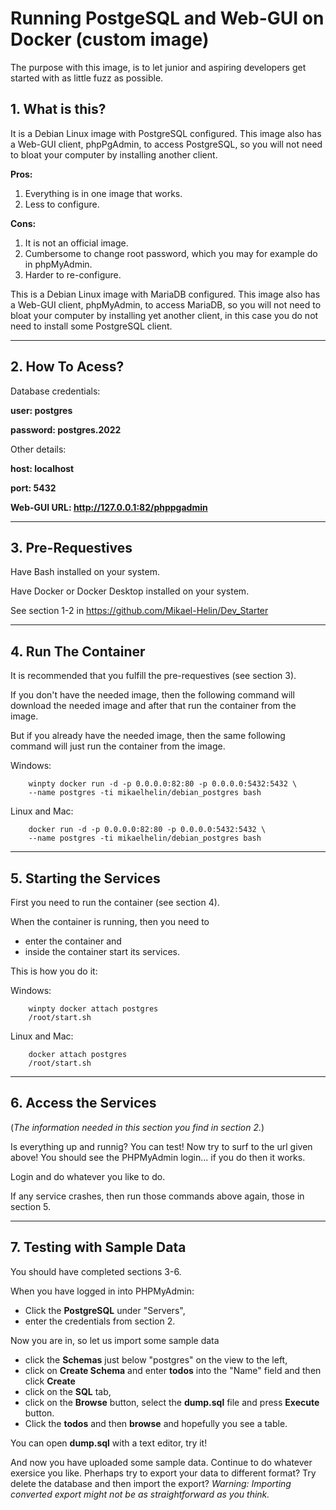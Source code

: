 # **Running PostgeSQL and Web-GUI on Docker (custom image)**

The purpose with this image, is to let junior and aspiring developers get started with as little fuzz as possible.

## **1. What is this?**

It is a Debian Linux image with PostgreSQL configured. This image also has a Web-GUI client, phpPgAdmin, to access PostgreSQL, so you will not need to bloat your computer by installing another client.

**Pros:**

1. Everything is in one image that works.
2. Less to configure.

**Cons:**

1. It is not an official image.
2. Cumbersome to change root password, which you may for example do in phpMyAdmin.
3. Harder to re-configure.

This is a Debian Linux image with MariaDB configured. This image also has a Web-GUI client, phpMyAdmin, to access MariaDB, so you will not need to bloat your computer by installing yet another client, in this case you do not need to install some PostgreSQL client.
___

## **2. How To Acess?**

Database credentials:

**user: postgres**

**password: postgres.2022**

Other details:

**host: localhost**

**port: 5432**

**Web-GUI URL: http://127.0.0.1:82/phppgadmin**
___

## **3. Pre-Requestives**

Have Bash installed on your system.

Have Docker or Docker Desktop installed on your system.

See section 1-2 in https://github.com/Mikael-Helin/Dev_Starter

___

## **4. Run The Container**

It is recommended that you fulfill the pre-requestives (see section 3).

If you don't have the needed image, then the following command will download the needed image and after that run the container from the image.

But if you already have the needed image, then the same following command will just run the container from the image.

Windows:

        winpty docker run -d -p 0.0.0.0:82:80 -p 0.0.0.0:5432:5432 \
        --name postgres -ti mikaelhelin/debian_postgres bash

Linux and Mac:

        docker run -d -p 0.0.0.0:82:80 -p 0.0.0.0:5432:5432 \
        --name postgres -ti mikaelhelin/debian_postgres bash

___

## **5. Starting the Services**

First you need to run the container (see section 4).

When the container is running, then you need to
* enter the container and
* inside the container start its services.

This is how you do it:

Windows:

        winpty docker attach postgres
        /root/start.sh

Linux and Mac:

        docker attach postgres
        /root/start.sh

___

## **6. Access the Services**

(*The information needed in this section you find in section 2.*)

Is everything up and runnig? You can test! Now try to surf to the url given above! You should see the PHPMyAdmin login... if you do then it works.

Login and do whatever you like to do.

If any service crashes, then run those commands above again, those in section 5.

___

## **7. Testing with Sample Data**

You should have completed sections 3-6.

When you have logged in into PHPMyAdmin:

* Click the **PostgreSQL** under "Servers",
* enter the credentials from section 2.

Now you are in, so let us import some sample data

* click the **Schemas** just below "postgres" on the view to the left,
* click on **Create Schema** and enter **todos** into the "Name" field and then click **Create**
* click on the **SQL** tab,
* click on the **Browse** button, select the **dump.sql** file and press **Execute** button.
* Click the **todos** and then **browse** and hopefully you see a table.

You can open **dump.sql** with a text editor, try it!

And now you have uploaded some sample data. Continue to do whatever exersice you like. Pherhaps try to export your data to different format? Try delete the database and then import the export? *Warning: Importing converted export might not be as straightforward as you think.*
